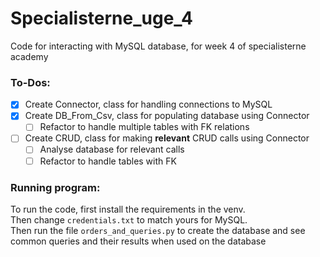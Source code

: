 # Specialisterne_uge_4

 Code for interacting with MySQL database, for week 4 of specialisterne academy

### To-Dos:

- [x] Create Connector, class for handling connections to MySQL
- [x] Create DB_From_Csv, class for populating database using Connector
  - [ ] Refactor to handle multiple tables with FK relations
- [ ] Create CRUD, class for making **relevant** CRUD calls using Connector
  - [ ] Analyse database for relevant calls
  - [ ] Refactor to handle tables with FK

### Running program:

To run the code, first install the requirements in the venv.  
Then change `credentials.txt` to match yours for MySQL.  
Then run the file `orders_and_queries.py` to create the database and 
see common queries and their results when used on the database

